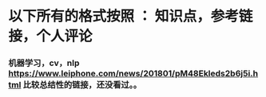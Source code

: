 # 以下所有的格式按照 ： 知识点，参考链接，个人评论

### 机器学习，cv，nlp https://www.leiphone.com/news/201801/pM48Ekleds2b6j5i.html 比较总结性的链接，还没看过。。
